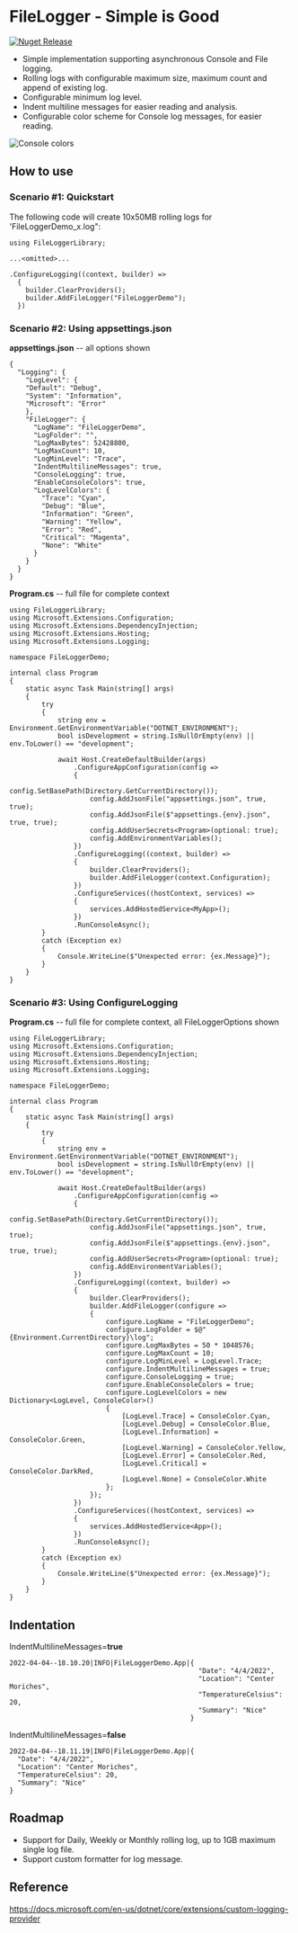 # FileLogger - Simple is Good
[![Nuget Release](https://img.shields.io/nuget/v/CodeFoxtrot.FileLogger?style=for-the-badge)](https://www.nuget.org/packages/CodeFoxtrot.FileLogger/)

* Simple implementation supporting asynchronous Console and File logging.
* Rolling logs with configurable maximum size, maximum count and append of existing log.
* Configurable minimum log level.
* Indent multiline messages for easier reading and analysis.
* Configurable color scheme for Console log messages, for easier reading.

![Console colors](https://user-images.githubusercontent.com/41308769/161640636-d0f3ac33-da06-4e6a-80d4-797e443fa89f.png)

## How to use

### Scenario #1: Quickstart
The following code will create 10x50MB rolling logs for 'FileLoggerDemo_x.log":
```
using FileLoggerLibrary;

...<omitted>...

.ConfigureLogging((context, builder) =>
  {
    builder.ClearProviders();
    builder.AddFileLogger("FileLoggerDemo");
  })
```

### Scenario #2: Using appsettings.json
  
**appsettings.json** -- all options shown
```
{
  "Logging": {
    "LogLevel": {
    "Default": "Debug",
    "System": "Information",
    "Microsoft": "Error"
    },
    "FileLogger": {
      "LogName": "FileLoggerDemo",
      "LogFolder": "",
      "LogMaxBytes": 52428800,
      "LogMaxCount": 10,
      "LogMinLevel": "Trace",
      "IndentMultilineMessages": true,
      "ConsoleLogging": true,
      "EnableConsoleColors": true,
      "LogLevelColors": {
        "Trace": "Cyan",
        "Debug": "Blue",
        "Information": "Green",
        "Warning": "Yellow",
        "Error": "Red",
        "Critical": "Magenta",
        "None": "White"
      }
    }
  }
}
```
  
**Program.cs** -- full file for complete context
```
using FileLoggerLibrary;
using Microsoft.Extensions.Configuration;
using Microsoft.Extensions.DependencyInjection;
using Microsoft.Extensions.Hosting;
using Microsoft.Extensions.Logging;

namespace FileLoggerDemo;

internal class Program
{
    static async Task Main(string[] args)
    {
        try
        {
            string env = Environment.GetEnvironmentVariable("DOTNET_ENVIRONMENT");
            bool isDevelopment = string.IsNullOrEmpty(env) || env.ToLower() == "development";

            await Host.CreateDefaultBuilder(args)
                .ConfigureAppConfiguration(config =>
                {
                    config.SetBasePath(Directory.GetCurrentDirectory());
                    config.AddJsonFile("appsettings.json", true, true);
                    config.AddJsonFile($"appsettings.{env}.json", true, true);
                    config.AddUserSecrets<Program>(optional: true);
                    config.AddEnvironmentVariables();
                })
                .ConfigureLogging((context, builder) =>
                {
                    builder.ClearProviders();
                    builder.AddFileLogger(context.Configuration);
                })
                .ConfigureServices((hostContext, services) =>
                {
                    services.AddHostedService<MyApp>();
                })
                .RunConsoleAsync();
        }
        catch (Exception ex)
        {
            Console.WriteLine($"Unexpected error: {ex.Message}");
        }
    }
}
```
  
### Scenario #3: Using ConfigureLogging
  
**Program.cs**  -- full file for complete context, all FileLoggerOptions shown
```
using FileLoggerLibrary;
using Microsoft.Extensions.Configuration;
using Microsoft.Extensions.DependencyInjection;
using Microsoft.Extensions.Hosting;
using Microsoft.Extensions.Logging;

namespace FileLoggerDemo;

internal class Program
{
    static async Task Main(string[] args)
    {
        try
        {
            string env = Environment.GetEnvironmentVariable("DOTNET_ENVIRONMENT");
            bool isDevelopment = string.IsNullOrEmpty(env) || env.ToLower() == "development";

            await Host.CreateDefaultBuilder(args)
                .ConfigureAppConfiguration(config =>
                {
                    config.SetBasePath(Directory.GetCurrentDirectory());
                    config.AddJsonFile("appsettings.json", true, true);
                    config.AddJsonFile($"appsettings.{env}.json", true, true);
                    config.AddUserSecrets<Program>(optional: true);
                    config.AddEnvironmentVariables();
                })
                .ConfigureLogging((context, builder) =>
                {
                    builder.ClearProviders();
                    builder.AddFileLogger(configure =>
                    {
                        configure.LogName = "FileLoggerDemo";
                        configure.LogFolder = $@"{Environment.CurrentDirectory}\log";
                        configure.LogMaxBytes = 50 * 1048576;
                        configure.LogMaxCount = 10;
                        configure.LogMinLevel = LogLevel.Trace;
                        configure.IndentMultilineMessages = true;
                        configure.ConsoleLogging = true;
                        configure.EnableConsoleColors = true;
                        configure.LogLevelColors = new Dictionary<LogLevel, ConsoleColor>()
                        {
                            [LogLevel.Trace] = ConsoleColor.Cyan,
                            [LogLevel.Debug] = ConsoleColor.Blue,
                            [LogLevel.Information] = ConsoleColor.Green,
                            [LogLevel.Warning] = ConsoleColor.Yellow,
                            [LogLevel.Error] = ConsoleColor.Red,
                            [LogLevel.Critical] = ConsoleColor.DarkRed,
                            [LogLevel.None] = ConsoleColor.White
                        };
                    });
                })
                .ConfigureServices((hostContext, services) =>
                {
                    services.AddHostedService<App>();
                })
                .RunConsoleAsync();
        }
        catch (Exception ex)
        {
            Console.WriteLine($"Unexpected error: {ex.Message}");
        }
    }
}
```

## Indentation 
IndentMultilineMessages=**true**
```
2022-04-04--18.10.20|INFO|FileLoggerDemo.App|{
                                               "Date": "4/4/2022",
                                               "Location": "Center Moriches",
                                               "TemperatureCelsius": 20,
                                               "Summary": "Nice"
                                             }
```
  
IndentMultilineMessages=**false**
```
2022-04-04--18.11.19|INFO|FileLoggerDemo.App|{
  "Date": "4/4/2022",
  "Location": "Center Moriches",
  "TemperatureCelsius": 20,
  "Summary": "Nice"
}
```

## Roadmap
* Support for Daily, Weekly or Monthly rolling log, up to 1GB maximum single log file.
* Support custom formatter for log message.

## Reference
https://docs.microsoft.com/en-us/dotnet/core/extensions/custom-logging-provider
